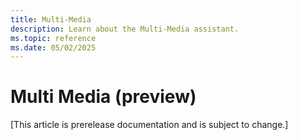 ```yaml
---
title: Multi-Media
description: Learn about the Multi-Media assistant.
ms.topic: reference
ms.date: 05/02/2025
---
```


# Multi Media (preview)

[This article is prerelease documentation and is subject to change.]